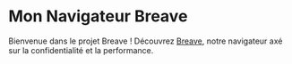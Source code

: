 # Mon Navigateur Breave

Bienvenue dans le projet Breave ! Découvrez [Breave](https://breave.com), notre navigateur axé sur la confidentialité et la performance.
